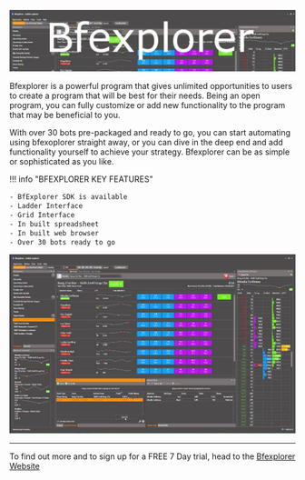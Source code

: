 ![Bfexplorer](./img/bfexplorer.jpg)

Bfexplorer is a powerful program that gives unlimited opportunities to users to create a program that will be best for their needs. Being an open program, you can fully customize or add new functionality to the program that may be beneficial to you. 

With over 30 bots pre-packaged and ready to go, you can start automating using bfexoplorer straight away, or you can dive in the deep end and add functionality yourself to achieve your strategy. Bfexplorer can be as simple or sophisticated as you like. 

!!! info "BFEXPLORER KEY FEATURES"
    
    - BfExplorer SDK is available
    - Ladder Interface
    - Grid Interface
    - In built spreadsheet 
    - In built web browser
    - Over 30 bots ready to go

![Bfexplorer](./img/screen.jpg)

---

To find out more and to sign up for a FREE 7 Day trial, head to the [Bfexplorer Website](http://bfexplorer.net/Products/FreeTrial)